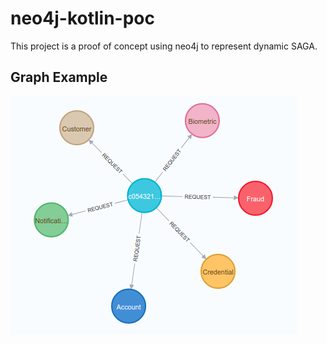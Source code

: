 # neo4j-kotlin-poc 

This project is a proof of concept using neo4j to represent dynamic SAGA.

## Graph Example

![graph_onboarding](./assets/graph_onboarding.png)